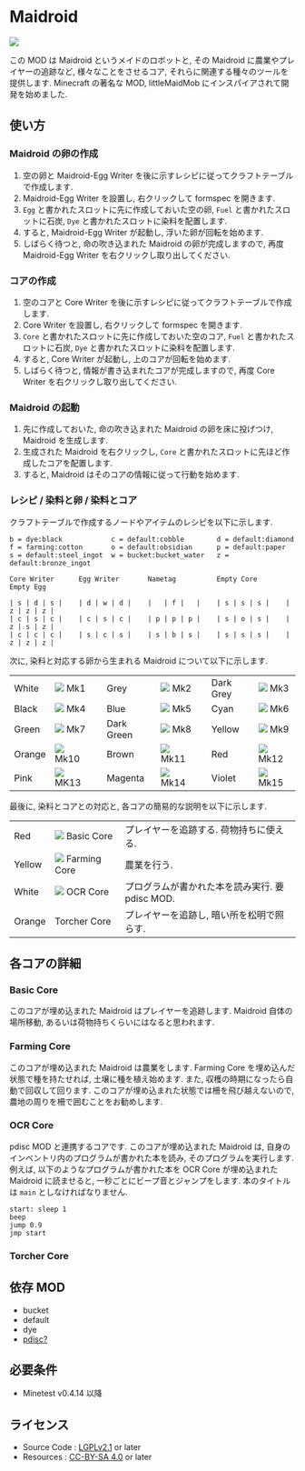 # Maidroid

<img src=http://i.imgur.com/oWjrLtK.png>

この MOD は Maidroid というメイドのロボットと, その Maidroid に農業やプレイヤーの追跡など, 様々なことをさせるコア, それらに関連する種々のツールを提供します.
Minecraft の著名な MOD, littleMaidMob にインスパイアされて開発を始めました.

## 使い方

### Maidroid の卵の作成

1. 空の卵と Maidroid-Egg Writer を後に示すレシピに従ってクラフトテーブルで作成します.
2. Maidroid-Egg Writer を設置し, 右クリックして formspec を開きます.
3. `Egg` と書かれたスロットに先に作成しておいた空の卵, `Fuel` と書かれたスロットに石炭, `Dye` と書かれたスロットに染料を配置します.
4. すると, Maidroid-Egg Writer が起動し, 浮いた卵が回転を始めます.
5. しばらく待つと, 命の吹き込まれた Maidroid の卵が完成しますので, 再度 Maidroid-Egg Writer を右クリックし取り出してください.

### コアの作成

1. 空のコアと Core Writer を後に示すレシピに従ってクラフトテーブルで作成します.
2. Core Writer を設置し, 右クリックして formspec を開きます.
3. `Core` と書かれたスロットに先に作成しておいた空のコア, `Fuel` と書かれたスロットに石炭, `Dye` と書かれたスロットに染料を配置します.
4. すると, Core Writer が起動し, 上のコアが回転を始めます.
5. しばらく待つと, 情報が書き込まれたコアが完成しますので, 再度 Core Writer を右クリックし取り出してください.

### Maidroid の起動

1. 先に作成しておいた, 命の吹き込まれた Maidroid の卵を床に投げつけ, Maidroid を生成します.
2. 生成された Maidroid を右クリックし, `Core` と書かれたスロットに先ほど作成したコアを配置します.
3. すると, Maidroid はそのコアの情報に従って行動を始めます.

### レシピ / 染料と卵 / 染料とコア

クラフトテーブルで作成するノードやアイテムのレシピを以下に示します.

```
b = dye:black            c = default:cobble        d = default:diamond
f = farming:cotton       o = default:obsidian      p = default:paper
s = default:steel_ingot  w = bucket:bucket_water   z = default:bronze_ingot  

Core Writer      Egg Writer       Nametag          Empty Core       Empty Egg

| s | d | s |    | d | w | d |    |   | f |   |    | s | s | s |    | z | z | z |
| c | s | c |    | c | s | c |    | p | p | p |    | s | o | s |    | z | s | z |
| c | c | c |    | s | c | s |    | s | b | s |    | s | s | s |    | z | z | z |
```

次に, 染料と対応する卵から生まれる Maidroid について以下に示します.

<table>
<tr>
<td>White</td><td><img src=http://i.imgur.com/lsdq79e.png> Mk1</td>
<td></td>
<td>Grey</td><td><img src=http://i.imgur.com/9ffUTjB.png> Mk2</td>
<td></td>
<td>Dark Grey</td><td><img src=http://i.imgur.com/HWtLvqb.png> Mk3</td>
</tr>

<tr>
<td>Black</td><td><img src=http://i.imgur.com/GoHRTRC.png> Mk4</td>
<td></td>
<td>Blue</td><td><img src=http://i.imgur.com/JTZTCS9.png> Mk5</td>
<td></td>
<td>Cyan</td><td><img src=http://i.imgur.com/hHw6mbD.png> Mk6</td>
</tr>

<tr>
<td>Green</td><td><img src=http://i.imgur.com/YdzOgvM.png> Mk7</td>
<td></td>
<td>Dark Green</td><td><img src=http://i.imgur.com/UXB52Ce.png> Mk8</td>
<td></td>
<td>Yellow</td><td><img src=http://i.imgur.com/hcd9vk4.png> Mk9</td>
</tr>

<tr>
<td>Orange</td><td><img src=http://i.imgur.com/6UjS63j.png> Mk10</td>
<td></td>
<td>Brown</td><td><img src=http://i.imgur.com/ayz4uP3.png> Mk11</td>
<td></td>
<td>Red</td><td><img src=http://i.imgur.com/rqknHh7.png> Mk12</td>
</tr>

<tr>
<td>Pink</td><td><img src=http://i.imgur.com/UNALjMo.png> MK13</td>
<td></td>
<td>Magenta</td><td><img src=http://i.imgur.com/iorRtmf.png> Mk14</td>
<td></td>
<td>Violet</td><td><img src=http://i.imgur.com/UX3w1Cx.png> Mk15</td>
</tr>

</table>

最後に, 染料とコアとの対応と, 各コアの簡易的な説明を以下に示します.

<table>
<tr>
<td>Red</td><td><img src=http://i.imgur.com/DlMzSGK.png> Basic Core</td><td>プレイヤーを追跡する. 荷物持ちに使える.</td>
</tr>
<tr>
<td>Yellow</td><td><img src=http://i.imgur.com/ALor72m.png> Farming Core</td><td>農業を行う.</td>
</tr>
<tr>
<td>White</td><td><img src=http://i.imgur.com/ypI2Fs6.png> OCR Core</td><td>プログラムが書かれた本を読み実行. 要 pdisc MOD.</td>
</tr>
<tr>
<td>Orange</td><td>Torcher Core</td><td>プレイヤーを追跡し, 暗い所を松明で照らす.</td>
</tr>
</table>

## 各コアの詳細

### Basic Core

このコアが埋め込まれた Maidroid はプレイヤーを追跡します.
Maidroid 自体の場所移動, あるいは荷物持ちくらいにはなると思われます.

### Farming Core

このコアが埋め込まれた Maidroid は農業をします.
Farming Core を埋め込んだ状態で種を持たせれば, 土壌に種を植え始めます.
また, 収穫の時期になったら自動で回収して回ります.
このコアが埋め込まれた状態では柵を飛び越えないので, 農地の周りを柵で囲むことをお勧めします.

### OCR Core

pdisc MOD と連携するコアです.
このコアが埋め込まれた Maidroid は, 自身のインベントリ内のプログラムが書かれた本を読み, そのプログラムを実行します. 例えば, 以下のようなプログラムが書かれた本を OCR Core が埋め込まれた Maidroid に読ませると, 一秒ごとにビープ音とジャンプをします. 本のタイトルは `main` としなければなりません.

```
start: sleep 1
beep
jump 0.9
jmp start
```

### Torcher Core

## 依存 MOD

- bucket
- default
- dye
- [pdisc?](https://github.com/HybridDog/pdisc)

## 必要条件

- Minetest v0.4.14 以降

## ライセンス

- Source Code : [LGPLv2.1](https://www.gnu.org/licenses/old-licenses/lgpl-2.1.txt) or later
- Resources : [CC-BY-SA 4.0](https://creativecommons.org/licenses/by-sa/4.0/) or later
